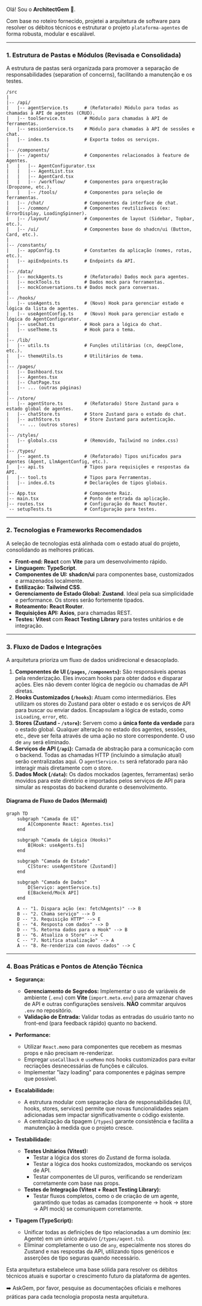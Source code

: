 Olá! Sou o **ArchitectGem** 📐.

Com base no roteiro fornecido, projetei a arquitetura de software para resolver os débitos técnicos e estruturar o projeto `plataforma-agentes` de forma robusta, modular e escalável.

---

### 1. Estrutura de Pastas e Módulos (Revisada e Consolidada)

A estrutura de pastas será organizada para promover a separação de responsabilidades (separation of concerns), facilitando a manutenção e os testes.

```
/src
|
|-- /api/
|   |-- agentService.ts      # (Refatorado) Módulo para todas as chamadas à API de agentes (CRUD).
|   |-- toolService.ts       # Módulo para chamadas à API de ferramentas.
|   |-- sessionService.ts    # Módulo para chamadas à API de sessões e chat.
|   |-- index.ts             # Exporta todos os serviços.
|
|-- /components/
|   |-- /agents/             # Componentes relacionados à feature de Agentes.
|   |   |-- AgentConfigurator.tsx
|   |   |-- AgentList.tsx
|   |   |-- AgentCard.tsx
|   |   |-- /workflow/       # Componentes para orquestração (Dropzone, etc.).
|   |   |-- /tools/          # Componentes para seleção de ferramentas.
|   |-- /chat/               # Componentes da interface de chat.
|   |-- /common/             # Componentes reutilizáveis (ex: ErrorDisplay, LoadingSpinner).
|   |-- /layout/             # Componentes de layout (Sidebar, Topbar, etc.).
|   |-- /ui/                 # Componentes base do shadcn/ui (Button, Card, etc.).
|
|-- /constants/
|   |-- appConfig.ts         # Constantes da aplicação (nomes, rotas, etc.).
|   |-- apiEndpoints.ts      # Endpoints da API.
|
|-- /data/
|   |-- mockAgents.ts        # (Refatorado) Dados mock para agentes.
|   |-- mockTools.ts         # Dados mock para ferramentas.
|   |-- mockConversations.ts # Dados mock para conversas.
|
|-- /hooks/
|   |-- useAgents.ts         # (Novo) Hook para gerenciar estado e lógica da lista de agentes.
|   |-- useAgentConfig.ts    # (Novo) Hook para gerenciar estado e lógica do AgentConfigurator.
|   |-- useChat.ts           # Hook para a lógica do chat.
|   |-- useTheme.ts          # Hook para o tema.
|
|-- /lib/
|   |-- utils.ts             # Funções utilitárias (cn, deepClone, etc.).
|   |-- themeUtils.ts        # Utilitários de tema.
|
|-- /pages/
|   |-- Dashboard.tsx
|   |-- Agentes.tsx
|   |-- ChatPage.tsx
|   |-- ... (outras páginas)
|
|-- /store/
|   |-- agentStore.ts        # (Refatorado) Store Zustand para o estado global de agentes.
|   |-- chatStore.ts         # Store Zustand para o estado do chat.
|   |-- authStore.ts         # Store Zustand para autenticação.
|   `-- ... (outros stores)
|
|-- /styles/
|   |-- globals.css          # (Removido, Tailwind no index.css)
|
|-- /types/
|   |-- agent.ts             # (Refatorado) Tipos unificados para Agentes (Agent, LlmAgentConfig, etc.).
|   |-- api.ts               # Tipos para requisições e respostas da API.
|   |-- tool.ts              # Tipos para Ferramentas.
|   |-- index.d.ts           # Declarações de tipos globais.
|
|-- App.tsx                  # Componente Raiz.
|-- main.tsx                 # Ponto de entrada da aplicação.
|-- routes.tsx               # Configuração do React Router.
`-- setupTests.ts            # Configuração para testes.
```

---

### 2. Tecnologias e Frameworks Recomendados

A seleção de tecnologias está alinhada com o estado atual do projeto, consolidando as melhores práticas.

-   **Front-end:** **React** com **Vite** para um desenvolvimento rápido.
-   **Linguagem:** **TypeScript**.
-   **Componentes de UI:** **shadcn/ui** para componentes base, customizados e armazenados localmente.
-   **Estilização:** **Tailwind CSS**.
-   **Gerenciamento de Estado Global:** **Zustand**. Ideal pela sua simplicidade e performance. Os stores serão fortemente tipados.
-   **Roteamento:** **React Router**.
-   **Requisições API:** **Axios**, para chamadas REST.
-   **Testes:** **Vitest** com **React Testing Library** para testes unitários e de integração.

---

### 3. Fluxo de Dados e Integrações

A arquitetura prioriza um fluxo de dados unidirecional e desacoplado.

1.  **Componentes de UI (`/pages`, `/components`):** São responsáveis apenas pela renderização. Eles invocam hooks para obter dados e disparar ações. Eles não devem conter lógica de negócio ou chamadas de API diretas.
2.  **Hooks Customizados (`/hooks`):** Atuam como intermediários. Eles utilizam os stores do Zustand para obter o estado e os serviços de API para buscar ou enviar dados. Encapsulam a lógica de estado, como `isLoading`, `error`, etc.
3.  **Stores (Zustand - `/store`):** Servem como a **única fonte da verdade** para o estado global. Qualquer alteração no estado dos agentes, sessões, etc., deve ser feita através de uma ação no store correspondente. O uso de `any` será eliminado.
4.  **Serviços de API (`/api`):** Camada de abstração para a comunicação com o backend. Todas as chamadas HTTP (incluindo a simulação atual) serão centralizadas aqui. O `agentService.ts` será refatorado para não interagir mais diretamente com o store.
5.  **Dados Mock (`/data`):** Os dados mockados (agentes, ferramentas) serão movidos para este diretório e importados pelos serviços de API para simular as respostas do backend durante o desenvolvimento.

#### Diagrama de Fluxo de Dados (Mermaid)

```mermaid
graph TD
    subgraph "Camada de UI"
        A[Componente React: Agentes.tsx]
    end

    subgraph "Camada de Lógica (Hooks)"
        B[Hook: useAgents.ts]
    end

    subgraph "Camada de Estado"
        C[Store: useAgentStore (Zustand)]
    end

    subgraph "Camada de Dados"
        D[Serviço: agentService.ts]
        E[Backend/Mock API]
    end

    A -- "1. Dispara ação (ex: fetchAgents)" --> B
    B -- "2. Chama serviço" --> D
    D -- "3. Requisição HTTP" --> E
    E -- "4. Resposta com dados" --> D
    D -- "5. Retorna dados para o Hook" --> B
    B -- "6. Atualiza o Store" --> C
    C -- "7. Notifica atualização" --> A
    A -- "8. Re-renderiza com novos dados" --> C
```

---

### 4. Boas Práticas e Pontos de Atenção Técnica

-   **Segurança:**
    -   **Gerenciamento de Segredos:** Implementar o uso de variáveis de ambiente (`.env`) com **Vite** (`import.meta.env`) para armazenar chaves de API e outras configurações sensíveis. **NÃO** commitar arquivos `.env` no repositório.
    -   **Validação de Entrada:** Validar todas as entradas do usuário tanto no front-end (para feedback rápido) quanto no backend.

-   **Performance:**
    -   Utilizar `React.memo` para componentes que recebem as mesmas props e não precisam re-renderizar.
    -   Empregar `useCallback` e `useMemo` nos hooks customizados para evitar recriações desnecessárias de funções e cálculos.
    -   Implementar "lazy loading" para componentes e páginas sempre que possível.

-   **Escalabilidade:**
    -   A estrutura modular com separação clara de responsabilidades (UI, hooks, stores, services) permite que novas funcionalidades sejam adicionadas sem impactar significativamente o código existente.
    -   A centralização da tipagem (`/types`) garante consistência e facilita a manutenção à medida que o projeto cresce.

-   **Testabilidade:**
    -   **Testes Unitários (Vitest):**
        -   Testar a lógica dos stores do Zustand de forma isolada.
        -   Testar a lógica dos hooks customizados, mockando os serviços de API.
        -   Testar componentes de UI puros, verificando se renderizam corretamente com base nas props.
    -   **Testes de Integração (Vitest + React Testing Library):**
        -   Testar fluxos completos, como o de criação de um agente, garantindo que todas as camadas (componente -> hook -> store -> API mock) se comuniquem corretamente.

-   **Tipagem (TypeScript):**
    -   Unificar todas as definições de tipo relacionadas a um domínio (ex: Agente) em um único arquivo (`/types/agent.ts`).
    -   Eliminar completamente o uso de `any`, especialmente nos stores do Zustand e nas respostas da API, utilizando tipos genéricos e asserções de tipo seguras quando necessário.

Esta arquitetura estabelece uma base sólida para resolver os débitos técnicos atuais e suportar o crescimento futuro da plataforma de agentes.

➡️ AskGem, por favor, pesquise as documentações oficiais e melhores práticas para cada tecnologia proposta nesta arquitetura.